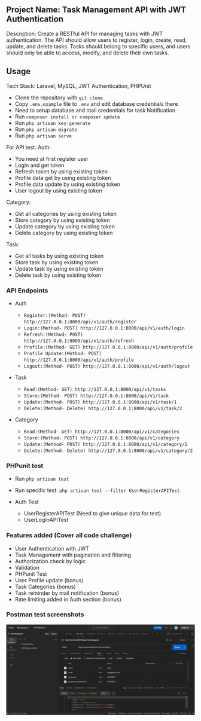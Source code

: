 ## Project Name: Task Management API with JWT Authentication
Description: Create a RESTful API for managing tasks with JWT authentication. The API should allow users to register, login, create, read, update, and delete tasks. Tasks should belong to specific users, and users should only be able to access, modify, and delete their own tasks.

## Usage
Tech Stack: Laravel, MySQL, JWT Authentication, PHPUnit

- Clone the repository with `git clone`
- Copy `.env.example` file to `.env` and edit database credentials there
- Need to setup database and mail credentials for task Notification 
- Run `composer install or composer update`
- Run `php artisan key:generate`
- Run `php artisan migrate`
- Run `php artisan serve`

For API test:
Auth:
- You need at first register user
- Login and get token
- Refresh token by using existing token
- Profile data get by using existing token
- Profile data update by using existing token
- User logout by using existing token

Category:
- Get all categories by using existing token
- Store category by using existing token
- Update category by using existing token
- Delete category by using existing token

Task:
- Get all tasks by using existing token
- Store task by using existing token
- Update task by using existing token
- Delete task by using existing token

### API Endpoints
- Auth
	- `Register:(Method- POST) http://127.0.0.1:8000/api/v1/auth/register`
	- `Login:(Method- POST) http://127.0.0.1:8000/api/v1/auth/login`
	- `Refresh:(Method- POST) http://127.0.0.1:8000/api/v1/auth/refresh`
	- `Profile:(Method- GET) http://127.0.0.1:8000/api/v1/auth/profile`
	- `Profile Update:(Method- POST) http://127.0.0.1:8000/api/v1/auth/profile`
	- `Logout:(Method- POST) http://127.0.0.1:8000/api/v1/auth/logout`

- Task
	- `Read:(Method- GET) http://127.0.0.1:8000/api/v1/tasks`
	- `Store:(Method- POST) http://127.0.0.1:8000/api/v1/task`
	- `Update:(Method- POST) http://127.0.0.1:8000/api/v1/task/1`
	- `Delete:(Method- Delete) http://127.0.0.1:8000/api/v1/task/2`

- Category
	- `Read:(Method- GET) http://127.0.0.1:8000/api/v1/categories`
	- `Store:(Method- POST) http://127.0.0.1:8000/api/v1/category`
	- `Update:(Method- POST) http://127.0.0.1:8000/api/v1/category/1`
	- `Delete:(Method- Delete) http://127.0.0.1:8000/api/v1/category/2`

### PHPunit test
- Run `php artisan test`
- Run specific test: `php artisan test --filter UserRegisterAPITest`

- Auth Test
	- UserRegisterAPITest (Need to give unique data for test)
	- UserLoginAPITest

### Features added (Cover all code challenge)
- User Authentication with JWT
- Task Management with pagination and filtering
- Authorization check by logic
- Validation
- PHPunit Test
- User Profile update (bonus)
- Task Categories (bonus)
- Task reminder by mail notification (bonus)
- Rate limiting added in Auth section (bonus)

### Postman test screenshots
![Register API](https://github.com/dev-hasanmahmud/task-management/blob/57583036d3df76615d1a251e78986991824d00a1/public/screenshots/1.png)